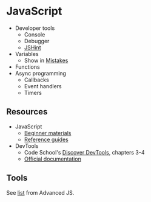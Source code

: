 # JavaScript

* Developer tools
    * Console
    * Debugger
    * [JSHint](http://www.jshint.com/)
* Variables
    * Show in [Mistakes](http://mistakes.io/)
* Functions
* Async programming
    * Callbacks
    * Event handlers
    * Timers

## Resources

* JavaScript
    * [Beginner materials](https://github.com/advanced-js/syllabus#beginner-materials)
    * [Reference guides](https://github.com/advanced-js/syllabus#reference)
* DevTools
    * Code School's [Discover DevTools](http://discover-devtools.codeschool.com/), chapters 3-4
    * [Official documentation](https://developer.chrome.com/devtools/index)

## Tools

See [list](https://github.com/advanced-js/syllabus#tools) from Advanced JS.
